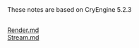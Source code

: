 ## 
These notes are based on CryEngine 5.2.3   

##  
[Render.md](./Render.md)  
[Stream.md](./Stream.md)  